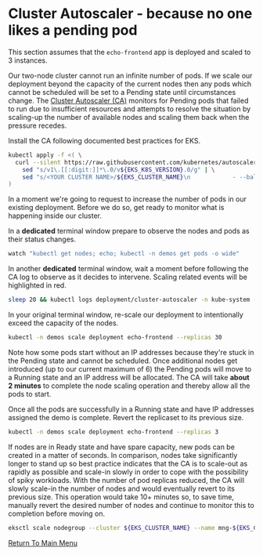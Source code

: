 # Cluster Autoscaler - because no one likes a pending pod

This section assumes that the `echo-frontend` app is deployed and scaled to 3 instances.

Our two-node cluster cannot run an infinite number of pods.
If we scale our deployment beyond the capacity of the current nodes then any pods which cannot be scheduled will be set to a Pending state until circumstances change.
The [Cluster Autoscaler (CA)](https://docs.aws.amazon.com/eks/latest/userguide/cluster-autoscaler.html) monitors for Pending pods that failed to run due to insufficient resources and attempts to resolve the situation by scaling-up the number of available nodes and scaling them back when the pressure recedes.

Install the CA following documented best practices for EKS.
```bash
kubectl apply -f <( \
  curl --silent https://raw.githubusercontent.com/kubernetes/autoscaler/master/cluster-autoscaler/cloudprovider/aws/examples/cluster-autoscaler-autodiscover.yaml | \
    sed "s/v1\.[[:digit:]]*\.0/v${EKS_K8S_VERSION}.0/g" | \
    sed "s/<YOUR CLUSTER NAME>/${EKS_CLUSTER_NAME}\n            - --balance-similar-node-groups\n            - --skip-nodes-with-system-pods=false/g" \
)
```

In a moment we're going to request to increase the number of pods in our existing deployment.
Before we do so, get ready to monitor what is happening inside our cluster.

In a **dedicated** terminal window prepare to observe the nodes and pods as their status changes.
```bash
watch "kubectl get nodes; echo; kubectl -n demos get pods -o wide"
```

In another **dedicated** terminal window, wait a moment before following the CA log to observe as it decides to intervene.
Scaling related events will be highlighted in red.
```bash
sleep 20 && kubectl logs deployment/cluster-autoscaler -n kube-system -f | grep 'scale-up\|scaleup\|scale up\|$' --color
```

In your original terminal window, re-scale our deployment to intentionally exceed the capacity of the nodes.
```bash
kubectl -n demos scale deployment echo-frontend --replicas 30
```

Note how some pods start without an IP addresses because they're stuck in the Pending state and cannot be scheduled.
Once additional nodes get introduced (up to our current maximum of 6) the Pending pods will move to a Running state and an IP address will be allocated.
The CA will take **about 2 minutes** to complete the node scaling operation and thereby allow all the pods to start.

Once all the pods are successfully in a Running state and have IP addresses assigned the demo is complete.
Revert the replicaset to its previous size.
```bash
kubectl -n demos scale deployment echo-frontend --replicas 3
```

If nodes are in Ready state and have spare capacity, new pods can be created in a matter of seconds.
In comparison, nodes take significantly longer to stand up so best practice indicates that the CA is to scale-out as rapidly as possible and scale-in slowly in order to cope with the possibility of spiky workloads.
With the number of pod replicas reduced, the CA will slowly scale-in the number of nodes and would eventually revert to its previous size.
This operation would take 10+ minutes so, to save time, manually revert the desired number of nodes and continue to monitor this to completion before moving on.
```bash
eksctl scale nodegroup --cluster ${EKS_CLUSTER_NAME} --name mng-${EKS_CLUSTER_NAME} --nodes 2
```

[Return To Main Menu](/README.md)
